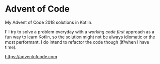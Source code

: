# Advent of Code
My Advent of Code 2018 solutions in Kotlin.

I'll try to solve a problem everyday with a _working code first_ approach as a fun way to learn Kotlin, so the solution might not be always idiomatic or the most performant.
I do intend to refactor the code though (if/when I have time).

https://adventofcode.com
